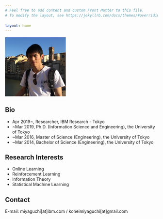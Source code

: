 ```yaml
---
# Feel free to add content and custom Front Matter to this file.
# To modify the layout, see https://jekyllrb.com/docs/themes/#overriding-theme-defaults

layout: home
---
```

<!-- <img src="assets/Elements_of_Inductive_Inference.png"> -->

<img src="/assets/my_picture.jpg" width="200px">


## Bio

* Apr 2019~, Researcher, IBM Research - Tokyo
* ~Mar 2019, Ph.D. (Information Science and Engineering), the University of Tokyo
* ~Mar 2016, Master of Science (Engineering), the University of Tokyo
* ~Mar 2014, Bachelor of Science (Engineering), the University of Tokyo


## Research Interests

* Online Learning
* Reinforcement Learning
* Information Theory
* Statistical Machine Learning

## Contact

E-mail: miyaguchi[at]ibm.com / koheimiyaguchi[at]gmail.com
